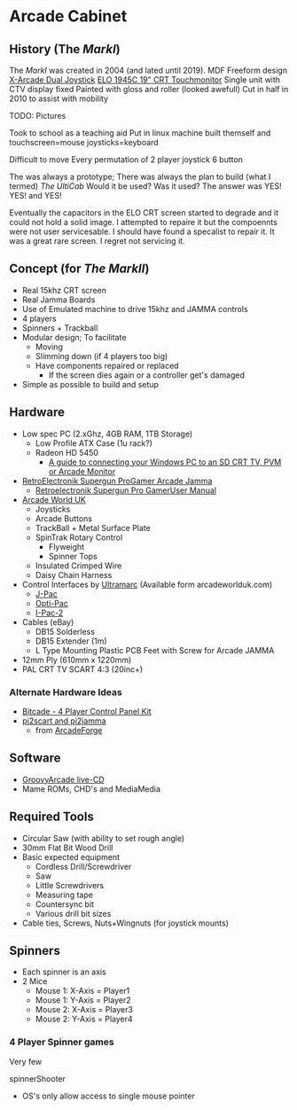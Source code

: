 Arcade Cabinet
==============

History (The _MarkI_)
---------------------

The _MarkI_ was created in 2004 (and lated until 2019).
MDF
Freeform design
[X-Arcade Dual Joystick](https://shop.xgaming.com/collections/arcade-joysticks/products/x-arcade-dual-joystick-usb-included)
[ELO 1945C 19" CRT Touchmonitor](https://www.elotouch.com/catalog/product/view/id/1036)
Single unit with CTV display fixed
Painted with gloss and roller (looked awefull)
Cut in half in 2010 to assist with mobility

TODO: Pictures

Took to school as a teaching aid
Put in linux machine built themself and touchscreen=mouse joysticks=keyboard

Difficult to move
Every permutation of 2 player joystick 6 button

The was always a prototype; There was always the plan to build (what I termed) _The UltiCab_
Would it be used? Was it used? The answer was YES! YES! and YES!

Eventually the capacitors in the ELO CRT screen started to degrade and it could not hold a solid image. I attempted to repaire it but the compoennts were not user servicesable. I should have found a specalist to repair it. It was a great rare screen. I regret not servicing it.


Concept (for _The MarkII_)
--------------------------

* Real 15khz CRT screen
* Real Jamma Boards
* Use of Emulated machine to drive 15khz and JAMMA controls
* 4 players
* Spinners + Trackball
* Modular design; To facilitate
    * Moving
    * Slimming down (if 4 players too big)
    * Have components repaired or replaced
        * If the screen dies again or a controller get's damaged
* Simple as possible to build and setup


Hardware
--------

* Low spec PC (2.xGhz, 4GB RAM, 1TB Storage)
    * Low Profile ATX Case (1u rack?)
    * Radeon HD 5450
        * [A guide to connecting your Windows PC to an SD CRT TV, PVM or Arcade Monitor](https://www.aussiearcade.com/forum/arcade/m-a-m-e-emulation-projects-and-discussion/89704-a-guide-to-connecting-your-windows-pc-to-an-sd-crt-tv-pvm-or-arcade-monitor?viewfull=1)
* [RetroElectronik Supergun ProGamer Arcade Jamma](https://www.r2tronik.com/en/supergun/145-supergun-progamer-arcade-jamma-autofirevoltmeter-included-0715235390870.html)
    * [Retroelectronik Supergun Pro GamerUser Manual](http://www.r2tronik.com/soft/progamer_en.pdf)
* [Arcade World UK](https://www.arcadeworlduk.com/)
    * Joysticks
    * Arcade Buttons
    * TrackBall + Metal Surface Plate
    * SpinTrak Rotary Control
        * Flyweight
        * Spinner Tops
    * Insulated Crimped Wire
    * Daisy Chain Harness
* Control Interfaces by [Ultramarc](https://www.ultimarc.com/) (Available form arcadeworlduk.com)
    * [J-Pac](https://www.ultimarc.com/control-interfaces/j-pac-en/)
    * [Opti-Pac](https://www.ultimarc.com/control-interfaces/opti-pac/)
    * [I-Pac-2](https://www.ultimarc.com/control-interfaces/i-pacs/i-pac2/)
* Cables (eBay)
    * DB15 Solderless
    * DB15 Extender (1m)
    * L Type Mounting Plastic PCB Feet with Screw for Arcade JAMMA
* 12mm Ply (610mm x 1220mm)
* PAL CRT TV SCART 4:3 (20inc+)


### Alternate Hardware Ideas

* [Bitcade - 4 Player Control Panel Kit](https://bitcade.co.uk/products/bitcade-4-player-control-panel-kit?variant=6546959761435)
* [pi2scart and pi2jamma](http://pi2jamma.info/)
    * from [ArcadeForge](http://arcadeforge.net/Pi2Jamma-Pi2SCART/PI2SCART::264.html)

Software
--------

* [GroovyArcade live-CD](http://forum.arcadecontrols.com/index.php?board=52.0)
* Mame ROMs, CHD's and MediaMedia


Required Tools
--------------

* Circular Saw (with ability to set rough angle)
* 30mm Flat Bit Wood Drill
* Basic expected equipment
    * Cordless Drill/Screwdriver
    * Saw
    * Little Screwdrivers
    * Measuring tape
    * Countersync bit
    * Various drill bit sizes
* Cable ties, Screws, Nuts+Wingnuts (for joystick mounts)


Spinners
--------

* Each spinner is an axis
* 2 Mice
    * Mouse 1: X-Axis = Player1
    * Mouse 1: Y-Axis = Player2
    * Mouse 2: X-Axis = Player3
    * Mouse 2: Y-Axis = Player4

### 4 Player Spinner games

Very few

spinnerShooter
* OS's only allow access to single mouse pointer

